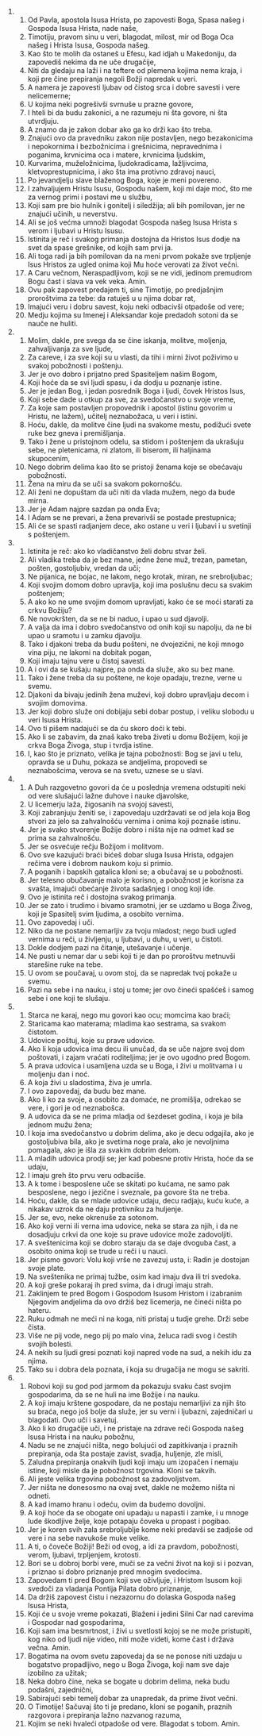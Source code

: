 <ol>
  <li>
    <ol>
      <li>Od Pavla, apostola Isusa Hrista, po zapovesti Boga, Spasa našeg i Gospoda Isusa Hrista, nade naše,</li>
      <li>Timotiju, pravom sinu u veri, blagodat, milost, mir od Boga Oca našeg i Hrista Isusa, Gospoda našeg.</li>
      <li>Kao što te molih da ostaneš u Efesu, kad idjah u Makedoniju, da zapovediš nekima da ne uče drugačije,</li>
      <li>Niti da gledaju na laži i na teftere od plemena kojima nema kraja, i koji pre čine prepiranja negoli Božji napredak u veri.</li>
      <li>A namera je zapovesti ljubav od čistog srca i dobre savesti i vere nelicemerne;</li>
      <li>U kojima neki pogrešivši svrnuše u prazne govore,</li>
      <li>I hteli bi da budu zakonici, a ne razumeju ni šta govore, ni šta utvrdjuju.</li>
      <li>A znamo da je zakon dobar ako ga ko drži kao što treba.</li>
      <li>Znajući ovo da pravedniku zakon nije postavljen, nego bezakonicima i nepokornima i bezbožnicima i grešnicima, nepravednima i poganima, krvnicima oca i matere, krvnicima ljudskim,</li>
      <li>Kurvarima, muželožnicima, ljudokradicama, lažljivcima, kletvoprestupnicima, i ako šta ima protivno zdravoj nauci,</li>
      <li>Po jevandjelju slave blaženog Boga, koje je meni povereno.</li>
      <li>I zahvaljujem Hristu Isusu, Gospodu našem, koji mi daje moć, što me za vernog primi i postavi me u službu,</li>
      <li>Koji sam pre bio hulnik i gonitelj i siledžija; ali bih pomilovan, jer ne znajući učinih, u neverstvu.</li>
      <li>Ali se još većma umnoži blagodat Gospoda našeg Isusa Hrista s verom i ljubavi u Hristu Isusu.</li>
      <li>Istinita je reč i svakog primanja dostojna da Hristos Isus dodje na svet da spase grešnike, od kojih sam prvi ja.</li>
      <li>Ali toga radi ja bih pomilovan da na meni prvom pokaže sve trpljenje Isus Hristos za ugled onima koji Mu hoće verovati za život večni.</li>
      <li>A Caru večnom, Neraspadljivom, koji se ne vidi, jedinom premudrom Bogu čast i slava va vek veka. Amin.</li>
      <li>Ovu pak zapovest predajem ti, sine Timotije, po predjašnjim proroštvima za tebe: da ratuješ u u njima dobar rat,</li>
      <li>Imajući veru i dobru savest, koju neki odbacivši otpadoše od vere;</li>
      <li>Medju kojima su Imenej i Aleksandar koje predadoh sotoni da se nauče ne huliti.</li>
    </ol>
  </li>
  <li>
    <ol>
      <li>Molim, dakle, pre svega da se čine iskanja, molitve, moljenja, zahvaljivanja za sve ljude,</li>
      <li>Za careve, i za sve koji su u vlasti, da tihi i mirni život poživimo u svakoj pobožnosti i poštenju.</li>
      <li>Jer je ovo dobro i prijatno pred Spasiteljem našim Bogom,</li>
      <li>Koji hoće da se svi ljudi spasu, i da dodju u poznanje istine.</li>
      <li>Jer je jedan Bog, i jedan posrednik Boga i ljudi, čovek Hristos Isus,</li>
      <li>Koji sebe dade u otkup za sve, za svedočanstvo u svoje vreme,</li>
      <li>Za koje sam postavljen propovednik i apostol (istinu govorim u Hristu, ne lažem), učitelj neznabožaca, u veri i istini.</li>
      <li>Hoću, dakle, da molitve čine ljudi na svakome mestu, podižući svete ruke bez gneva i premišljanja.</li>
      <li>Tako i žene u pristojnom odelu, sa stidom i poštenjem da ukrašuju sebe, ne pletenicama, ni zlatom, ili biserom, ili haljinama skupocenim,</li>
      <li>Nego dobrim delima kao što se pristoji ženama koje se obećavaju pobožnosti.</li>
      <li>Žena na miru da se uči sa svakom pokornošću.</li>
      <li>Ali ženi ne dopuštam da uči niti da vlada mužem, nego da bude mirna.</li>
      <li>Jer je Adam najpre sazdan pa onda Eva;</li>
      <li>I Adam se ne prevari, a žena prevarivši se postade prestupnica;</li>
      <li>Ali će se spasti radjanjem dece, ako ostane u veri i ljubavi i u svetinji s poštenjem.</li>
    </ol>
  </li>
  <li>
    <ol>
      <li>Istinita je reč: ako ko vladičanstvo želi dobru stvar želi.</li>
      <li>Ali vladika treba da je bez mane, jedne žene muž, trezan, pametan, pošten, gostoljubiv, vredan da uči;</li>
      <li>Ne pijanica, ne bojac, ne lakom, nego krotak, miran, ne srebroljubac;</li>
      <li>Koji svojim domom dobro upravlja, koji ima poslušnu decu sa svakim poštenjem;</li>
      <li>A ako ko ne ume svojim domom upravljati, kako će se moći starati za crkvu Božiju?</li>
      <li>Ne novokršten, da se ne bi naduo, i upao u sud djavolji.</li>
      <li>A valja da ima i dobro svedočanstvo od onih koji su napolju, da ne bi upao u sramotu i u zamku djavolju.</li>
      <li>Tako i djakoni treba da budu pošteni, ne dvojezični, ne koji mnogo vina piju, ne lakomi na dobitak pogan,</li>
      <li>Koji imaju tajnu vere u čistoj savesti.</li>
      <li>A i ovi da se kušaju najpre, pa onda da služe, ako su bez mane.</li>
      <li>Tako i žene treba da su poštene, ne koje opadaju, trezne, verne u svemu.</li>
      <li>Djakoni da bivaju jedinih žena muževi, koji dobro upravljaju decom i svojim domovima.</li>
      <li>Jer koji dobro služe oni dobijaju sebi dobar postup, i veliku slobodu u veri Isusa Hrista.</li>
      <li>Ovo ti pišem nadajući se da ću skoro doći k tebi.</li>
      <li>Ako li se zabavim, da znaš kako treba živeti u domu Božijem, koji je crkva Boga Živoga, stup i tvrdja istine.</li>
      <li>I, kao što je priznato, velika je tajna pobožnosti: Bog se javi u telu, opravda se u Duhu, pokaza se andjelima, propovedi se neznabošcima, verova se na svetu, uznese se u slavi.</li>
    </ol>
  </li>
  <li>
    <ol>
      <li>A Duh razgovetno govori da će u poslednja vremena odstupiti neki od vere slušajući lažne duhove i nauke djavolske,</li>
      <li>U licemerju laža, žigosanih na svojoj savesti,</li>
      <li>Koji zabranjuju ženiti se, i zapovedaju uzdržavati se od jela koja Bog stvori za jelo sa zahvalnošću vernima i onima koji poznaše istinu.</li>
      <li>Jer je svako stvorenje Božije dobro i ništa nije na odmet kad se prima sa zahvalnošću.</li>
      <li>Jer se osvećuje rečju Božijom i molitvom.</li>
      <li>Ovo sve kazujući braći bićeš dobar sluga Isusa Hrista, odgajen rečima vere i dobrom naukom koju si primio.</li>
      <li>A poganih i bapskih gatalica kloni se; a obučavaj se u pobožnosti.</li>
      <li>Jer telesno obučavanje malo je korisno, a pobožnost je korisna za svašta, imajući obećanje života sadašnjeg i onog koji ide.</li>
      <li>Ovo je istinita reč i dostojna svakog primanja.</li>
      <li>Jer se zato i trudimo i bivamo sramotni, jer se uzdamo u Boga Živog, koji je Spasitelj svim ljudima, a osobito vernima.</li>
      <li>Ovo zapovedaj i uči.</li>
      <li>Niko da ne postane nemarljiv za tvoju mladost; nego budi ugled vernima u reči, u življenju, u ljubavi, u duhu, u veri, u čistoti.</li>
      <li>Dokle dodjem pazi na čitanje, utešavanje i učenje.</li>
      <li>Ne pusti u nemar dar u sebi koji ti je dan po proroštvu metnuvši starešine ruke na tebe.</li>
      <li>U ovom se poučavaj, u ovom stoj, da se napredak tvoj pokaže u svemu.</li>
      <li>Pazi na sebe i na nauku, i stoj u tome; jer ovo čineći spašćeš i samog sebe i one koji te slušaju.</li>
    </ol>
  </li>
  <li>
    <ol>
      <li>Starca ne karaj, nego mu govori kao ocu; momcima kao braći;</li>
      <li>Staricama kao materama; mladima kao sestrama, sa svakom čistotom.</li>
      <li>Udovice poštuj, koje su prave udovice.</li>
      <li>Ako li koja udovica ima decu ili unučad, da se uče najpre svoj dom poštovati, i zajam vraćati roditeljima; jer je ovo ugodno pred Bogom.</li>
      <li>A prava udovica i usamljena uzda se u Boga, i živi u molitvama i u moljenju dan i noć.</li>
      <li>A koja živi u sladostima, živa je umrla.</li>
      <li>I ovo zapovedaj, da budu bez mane.</li>
      <li>Ako li ko za svoje, a osobito za domaće, ne promišlja, odrekao se vere, i gori je od neznabošca.</li>
      <li>A udovica da se ne prima mladja od šezdeset godina, i koja je bila jednom mužu žena;</li>
      <li>I koja ima svedočanstvo u dobrim delima, ako je decu odgajila, ako je gostoljubiva bila, ako je svetima noge prala, ako je nevoljnima pomagala, ako je išla za svakim dobrim delom.</li>
      <li>A mladih udovica prodji se; jer kad pobesne protiv Hrista, hoće da se udaju,</li>
      <li>I imaju greh što prvu veru odbaciše.</li>
      <li>A k tome i besposlene uče se skitati po kućama, ne samo pak besposlene, nego i jezične i sveznale, pa govore šta ne treba.</li>
      <li>Hoću, dakle, da se mlade udovice udaju, decu radjaju, kuću kuće, a nikakav uzrok da ne daju protivniku za huljenje.</li>
      <li>Jer se, evo, neke okrenuše za sotonom.</li>
      <li>Ako koji verni ili verna ima udovice, neka se stara za njih, i da ne dosadjuju crkvi da one koje su prave udovice može zadovoljiti.</li>
      <li>A sveštenicima koji se dobro staraju da se daje dvoguba čast, a osobito onima koji se trude u reči i u nauci.</li>
      <li>Jer pismo govori: Volu koji vrše ne zavezuj usta, i: Radin je dostojan svoje plate.</li>
      <li>Na sveštenika ne primaj tužbe, osim kad imaju dva ili tri svedoka.</li>
      <li>A koji greše pokaraj ih pred svima, da i drugi imaju strah.</li>
      <li>Zaklinjem te pred Bogom i Gospodom Isusom Hristom i izabranim Njegovim andjelima da ovo držiš bez licemerja, ne čineći ništa po hateru.</li>
      <li>Ruku odmah ne meći ni na koga, niti pristaj u tudje grehe. Drži sebe čista.</li>
      <li>Više ne pij vode, nego pij po malo vina, želuca radi svog i čestih svojih bolesti.</li>
      <li>A nekih su ljudi gresi poznati koji napred vode na sud, a nekih idu za njima.</li>
      <li>Tako su i dobra dela poznata, i koja su drugačija ne mogu se sakriti.</li>
    </ol>
  </li>
  <li>
    <ol>
      <li>Robovi koji su god pod jarmom da pokazuju svaku čast svojim gospodarima, da se ne huli na ime Božije i na nauku.</li>
      <li>A koji imaju krštene gospodare, da ne postaju nemarljivi za njih što su braća, nego još bolje da služe, jer su verni i ljubazni, zajedničari u blagodati. Ovo uči i savetuj.</li>
      <li>Ako li ko drugačije uči, i ne pristaje na zdrave reči Gospoda našeg Isusa Hrista i na nauku pobožnu,</li>
      <li>Nadu se ne znajući ništa, nego bolujući od zapitkivanja i praznih prepiranja, oda šta postaje zavist, svadja, huljenje, zle misli,</li>
      <li>Zaludna prepiranja onakvih ljudi koji imaju um izopačen i nemaju istine, koji misle da je pobožnost trgovina. Kloni se takvih.</li>
      <li>Ali jeste velika trgovina pobožnost sa zadovoljstvom.</li>
      <li>Jer ništa ne donesosmo na ovaj svet, dakle ne možemo ništa ni odneti.</li>
      <li>A kad imamo hranu i odeću, ovim da budemo dovoljni.</li>
      <li>A koji hoće da se obogate oni upadaju u napasti i zamke, i u mnoge lude škodljive želje, koje potapaju čoveka u propast i pogibao.</li>
      <li>Jer je koren svih zala srebroljublje kome neki predavši se zadjoše od vere i na sebe navukoše muke velike.</li>
      <li>A ti, o čoveče Božiji! Beži od ovog, a idi za pravdom, pobožnosti, verom, ljubavi, trpljenjem, krotosti.</li>
      <li>Bori se u dobroj borbi vere, muči se za večni život na koji si i pozvan, i priznao si dobro priznanje pred mnogim svedocima.</li>
      <li>Zapovedam ti pred Bogom koji sve oživljuje, i Hristom Isusom koji svedoči za vladanja Pontija Pilata dobro priznanje,</li>
      <li>Da držiš zapovest čistu i nezazornu do dolaska Gospoda našeg Isusa Hrista,</li>
      <li>Koji će u svoje vreme pokazati, Blaženi i jedini Silni Car nad carevima i Gospodar nad gospodarima,</li>
      <li>Koji sam ima besmrtnost, i živi u svetlosti kojoj se ne može pristupiti, kog niko od ljudi nije video, niti može videti, kome čast i država večna. Amin.</li>
      <li>Bogatima na ovom svetu zapovedaj da se ne ponose niti uzdaju u bogatstvo propadljivo, nego u Boga Živoga, koji nam sve daje izobilno za užitak;</li>
      <li>Neka dobro čine, neka se bogate u dobrim delima, neka budu podašni, zajednični,</li>
      <li>Sabirajući sebi temelj dobar za unapredak, da prime život večni.</li>
      <li>O Timotije! Sačuvaj što ti je predano, kloni se poganih, praznih razgovora i prepiranja lažno nazvanog razuma,</li>
      <li>Kojim se neki hvaleći otpadoše od vere. Blagodat s tobom. Amin.</li>
    </ol>
  </li>
</ol>